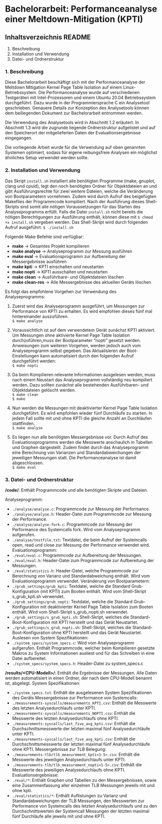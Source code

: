 # Bachelorarbeit: Performanceanalyse einer Meltdown-Mitigation (KPTI)
## Inhaltsverzeichnis README
1. Beschreibung
2. Installation und Verwendung
3. Datei- und Ordnerstruktur


### 1. Beschreibung
Diese Bachelorarbeit beschäftigt sich mit der Performanceanalyse der Meltdown Mitigation
Kernel Page Table Isolation auf einem Linux-Betriebssystem. Die Performanceanalyse wurde
auf verschiedenen Testgeräten mit Intel-Prozessoren und einem Ubuntu 20.04 Betriebssystem
durchgeführt. Dazu wurde in der Programmiersprache C ein Analysetool geschrieben. Genauere
Details zur Konzeption des Analysetools können dem beiliegenden Dokument zur Bachelorarbeit
entnommen werden.

Die Verwendung des Analysetools wird in Abschnitt 1.2 erläutert. In Abschnitt 1.3 wird die
zugrunde liegende Ordnerstruktur aufgelistet und auf den Speicherort der mitgelieferten Daten
der Evaluationsergebnisse eingegangen.

Die vorliegende Arbeit wurde für die Verwendung auf oben genannten Systemen optimiert, sodass
für eigene reibungsfreie Analysen ein möglichst ähnliches Setup verwendet werden sollte.

### 2. Installation und Verwendung

Das Skript `install.sh` installiert alle benötigten Programme (make, gnuplot, clang und cpuid),
legt den noch benötigten Ordner für Objektdateien an und gibt Ausführungsrechte für zwei weitere
Dateien, welche die Veränderung von Bootparametern vornehmen. Zudem wird durch Aufruf des
beigefügten Makefiles der Programmcode kompiliert. Nach der Ausführung dieses Shell-Skripts
sind somit alle nötigen Voraussetzungen für das Starten des Analyseprogramms erfüllt. Falls die
Datei `install.sh` nicht bereits die nötigen Berechtigungen zur Ausführung enthält, können diese
mit `$ chmod +x install.sh` vergeben werden. Das Shell-Skript wird durch folgenden Aufruf
ausgeführt: `$ ./install.sh`

Folgende Make Befehle sind verfügbar:

* **make** &rarr; Gesamtes Projekt kompilieren
* **make analyse** &rarr; Analyseprogramm zur Messung ausführen
* **make eval** &rarr; Evaluationsprogramm zur Aufbereitung der Messergebnisse ausführen
* **make kpti** &rarr; KPTI einschalten und neustarten
* **make nopti** &rarr; KPTI ausschalten und neustarten
* **make clean** &rarr; Ausführbare- und Objektdateien löschen
* **make clean-res** &rarr; Alle Messergebnisse des aktuellen Geräts löschen

Es folgt das empfohlene Vorgehen zur Verwendung des Analyseprogramms:
1. Zuerst wird das Analyseprogramm ausgeführt, um Messungen zur Performance von KPTI zu
erhalten. Es wird empfohlen dieses fünf mal hintereinander auszuführen. <br />
`$ make analyse`

2. Voraussichtlich ist auf dem verwendetem Gerät zunächst KPTI aktiviert. Um Messungen ohne
aktivierte Kernel Page Table Isolation durchzuführen,muss der Bootparameter “nopti” gesetzt
werden. Anweisungen zum weiteren Vorgehen, werden jedoch auch vom Analyseprogramm
selbst gegeben. Das Aktualisieren der Boot-Einstellungen kann automatisiert durch den
folgenden Aufruf durchgeführt werden:<br />
`$ make nopti`

3. Da beim Kompilieren relevante Informationen ausgelesen werden, muss nach einem Neustart
das Analyseprogramm vollständig neu kompiliert werden. Dazu sollten zunächst alle
bestehenden Ausführbaren- und Objektdateien gelöscht werden.<br />
`$ make clean`<br />
`$ make`

4. Nun werden die Messungen mit deaktivierter Kernel Page Table Isolation durchgeführt. Es
wird empfohlen wieder fünf Durchläufe zu starten. In jedem Fall sollte mit und ohne KPTI
die gleiche Anzahl an Durchläufen stattfinden.<br />
`$ make analyse`

5. Es liegen nun alle benötigten Messergebnisse vor. Durch Aufruf des Evaluationsprogramms
werden die Messwerte anschaulich in Tabellen und Graphen dargestellt. Zudem findet durch
das Analyseprogramm eine Berechnung von Varianzen und Standardabweichungen der
jeweiligen Messungen statt. Die Performanceanalyse ist damit abgeschlossen.<br />
`$ make eval`



### 3. Datei- und Ordnerstruktur
**/code/**: Enthält Programmcode und alle benötigten Skripte und Dateien.

Analyseprogramm:<br />
* `./analyse/analyse.c`: Programmcode zur Messung der Performance.
* `./analyse/analyse.h`: Header-Datei zum Programmcode zur Messung der Performance.
* `./analyse/analyse-fork.c`: Programmcode zur Messung der Performance des Systemcalls
fork. Wird vom Analyseprogramm aufgerufen.
* `./analyse/testfile.txt`: Textdatei, die beim Aufruf der Systemcalls open, read und close
zur Messung der Performance verwendet wird.
Evaluationsprogramm:
* `./eval/eval.c`: Programmcode zur Aufbereitung der Messungen.
* `./eval/eval.h`: Header-Datei zum Programmcode zur Aufbereitung der Messungen.
* `./eval/statistics.h`: Header-Datei, welche Programmcode zur Berechnung von Varianz
und Standardabweichung enthält. Wird vom Evaluationsprogramm verwendet.
Veränderung von Bootparametern:
* `./grub_settings/grub_kpti`: Textdatei, welche die Standard Grub-Konfiguration (mit KPTI)
zum Booten enthält. Wird vom Shell-Skript s_grub_kpti.sh verwendet.
* `./grub_settings/grub_nopti`: Textdatei, welche die Standard Grub-Konfiguration mit
deaktivierter Kernel Page Table Isolation zum Booten enthält. Wird vom Shell-Skript
s_grub_nopti.sh verwendet.
* `./grub_settings/s_grub_kpti.sh`: Shell-Skript, welches die Standard-Boot-Konfiguration
mit KPTI herstellt und das Gerät Neustartet.
* `./grub_settings/s_grub_nopti.sh`: Shell-Skript, welches die Standard-Boot-Konfiguration
ohne KPTI herstellt und das Gerät Neustartet.
Auslesen von System Spezifikationen:
* `./system_specs/system_specs.c`: Wird vom Analyseprogramm aufgerufen. Enthält Programmcode,
welcher beim Kompilieren gesetzte Makros zu System Informationen ausliest
und für das Schreiben in eine Datei aufbereitet.
* `./system_specs/system_specs.h`: Header-Datei zu system_specs.c

**/results/\<CPU-Modell>/**: Enthält die Ergebnisse der Messungen. Alle Daten werden automatisiert
in einen Ordner, der nach dem CPU-Modell benannt ist, abgelegt.
System Spezifikationen:
* `./system_specs.txt`: Enthält die ausgelesenen System Spezifikationen des Geräts
Messergebnisse zur Performance von Systemcalls:
* `./measurements-syscalls/measurements_KPTI.csv`: Enthält die Messwerte des letzten Analysedurchlaufs
unter KPTI.
* `./measurements-syscalls/measurements_NOPTI.csv`: Enthält die Messwerte des letzten Analysedurchlaufs
ohne KPTI.
* `./measurements-syscalls/last_five_avg_kpti.csv`: Enthält die Durchschnittsmesswerte
der letzten maximal fünf Analysedurchläufe unter KPTI.
* `./measurements-syscalls/last_five_avg_kpti.csv`: Enthält die Durchschnittsmesswerte
der letzten maximal fünf Analysedurchläufe ohne KPTI.
Messergebnisse zur TLB Belegung:
* `./measurements-tlb/tlb_measurement_kpti<1-5>.csv`: Enthält die Messwerte des jeweiligen
Analysedurchlaufs unter KPTI.
* `./measurements-tlb/tlb_measurement_nopti<1-5>.csv`: Enthält die Messwerte des jeweiligen
Analysedurchlaufs ohne KPTI.
Evaluationsergebnisse:
* `./eval/*`: Enthält Graphen und Tabellen zu den Messergebnissen, sowie eine Zusammenfassung
aller einzelnen TLB Messungen jeweils mit und ohne kpti.
* `./eval/statistics/*`: Enthält Auflistungen zu Varianz und Standardabweichungen der TLB
Messungen, den Messwerten zur Performance von Systemcalls des letzten Analysedurchlaufs
und zu den Durchschnittswerten der Systemcall Messungen der letzten maximal fünf
Durchläufe alle jeweils mit und ohne KPTI.
